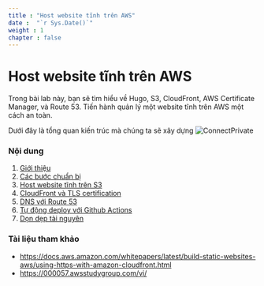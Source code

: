 ```yaml
---
title : "Host website tĩnh trên AWS"
date :  "`r Sys.Date()`" 
weight : 1 
chapter : false
---
```

# Host website tĩnh trên AWS 

Trong bài lab này, bạn sẽ tìm hiểu về Hugo, S3, CloudFront, AWS Certificate Manager, và Route 53. Tiến hành quản lý một website tĩnh trên AWS một cách an toàn.

Dưới đây là tổng quan kiến trúc mà chúng ta sẽ xây dựng
![ConnectPrivate](/images/architecture-host-static-web-on-s3.png) 

### Nội dung
 1. [Giới thiệu ](1-introduce/)
 2. [Các bước chuẩn bị](2-prerequiste/)
 3. [Host website tĩnh trên S3](3-hoststaticwebsitewiths3/)
 4. [CloudFront và TLS certification](4-route53/)
 5. [DNS với Route 53](5-cloulfrontandacm/)
 6. [Tự động deploy với Github Actions](6-autodeploywithgithubactions/)
 7. [Dọn dẹp tài nguyên](7-cleanup/)

### Tài liệu tham khảo
* https://docs.aws.amazon.com/whitepapers/latest/build-static-websites-aws/using-https-with-amazon-cloudfront.html
* https://000057.awsstudygroup.com/vi/